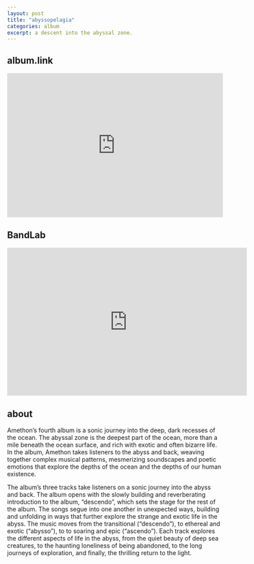 ```yaml
---
layout: post
title: "abyssopelagia"
categories: album
excerpt: a descent into the abyssal zone.
---
```


<h2>album.link</h2>

<div style="max-width:100%;"><div style="position:relative;padding-bottom:calc(56.25% + 52px);height: 0;"><iframe style="position:absolute;top:0;left:0;" width="100%" height="100%" src="https://odesli.co/embed/?url=https%3A%2F%2Falbum.link%2Fi%2F1618244963&theme=dark" frameborder="0" allowfullscreen sandbox="allow-same-origin allow-scripts allow-presentation allow-popups allow-popups-to-escape-sandbox" allow="clipboard-read; clipboard-write"></iframe></div></div>

<h2>BandLab</h2>

<iframe width="560" height="345" src="https://www.bandlab.com/embed/collection/?id=9dacde40-8cb0-ec11-997e-0004ffd34370" frameborder="0" allowfullscreen></iframe>

<h2>about</h2>
<p>

Amethon’s fourth album is a sonic journey into the deep, dark recesses of the ocean. The abyssal zone is the deepest part of the ocean, more than a mile beneath the ocean surface, and rich with exotic and often bizarre life. In the album, Amethon takes listeners to the abyss and back, weaving together complex musical patterns, mesmerizing soundscapes and poetic emotions that explore the depths of the ocean and the depths of our human existence. 

<p>
The album’s three tracks take listeners on a sonic journey into the abyss and back. The album opens with the slowly building and reverberating introduction to the album, “descendo”, which sets the stage for the rest of the album. The songs segue into one another in unexpected ways, building and unfolding in ways that further explore the strange and exotic life in the abyss. The music moves from the transitional (“descendo”), to ethereal and exotic (“abysso”), to to soaring and epic (“ascendo”). Each track explores the different aspects of life in the abyss, from the quiet beauty of deep sea creatures, to the haunting loneliness of being abandoned, to the long journeys of exploration, and finally, the thrilling return to the light.

